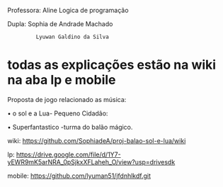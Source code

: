 Professora: Aline   Logica de programação

Dupla: Sophia de Andrade Machado

             Lyuwan Galdino da Silva


 # todas as explicações estão na wiki na aba lp e mobile


Proposta de jogo relacionado as música:

•	o sol e a Lua- Pequeno Cidadão:

 
•	Superfantastico -turma do balão mágico.


wiki:
https://github.com/SophiadeA/proj-balao-sol-e-lua/wiki

lp:
https://drive.google.com/file/d/1Y7-yEWR9mK5arNRA_0pSjkxXFLaheh_O/view?usp=drivesdk

mobile:
https://github.com/lyuman51/jfdnhlkdf.git
